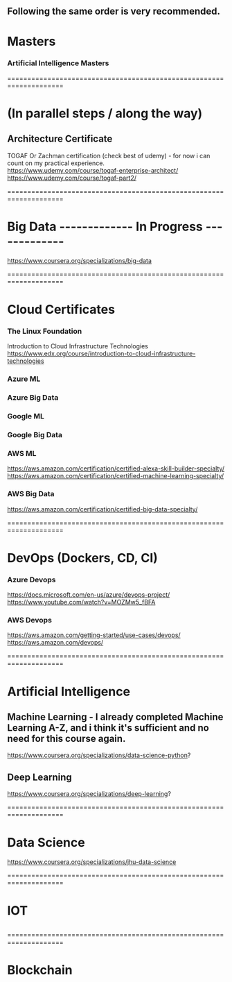 ## Following the same order is very recommended.

# Masters

### Artificial Intelligence Masters
====================================================================

# (In parallel steps / along the way)

## Architecture Certificate
TOGAF Or Zachman certification (check best of udemy) - for now i can count on my practical experience. </br>
https://www.udemy.com/course/togaf-enterprise-architect/  </br>
https://www.udemy.com/course/togaf-part2/

====================================================================

# Big Data                                            ------------- In Progress -------------
https://www.coursera.org/specializations/big-data

====================================================================

# Cloud Certificates

### The Linux Foundation
Introduction to Cloud Infrastructure Technologies <br/>
https://www.edx.org/course/introduction-to-cloud-infrastructure-technologies

### Azure ML

### Azure Big Data

### Google ML

### Google Big Data

### AWS ML
https://aws.amazon.com/certification/certified-alexa-skill-builder-specialty/
https://aws.amazon.com/certification/certified-machine-learning-specialty/

### AWS Big Data
https://aws.amazon.com/certification/certified-big-data-specialty/

====================================================================

# DevOps (Dockers, CD, CI)
### Azure Devops
https://docs.microsoft.com/en-us/azure/devops-project/ <br/>
https://www.youtube.com/watch?v=MOZMw5_fBFA

### AWS Devops
https://aws.amazon.com/getting-started/use-cases/devops/  <br/>
https://aws.amazon.com/devops/

====================================================================

# Artificial Intelligence
## Machine Learning - I already completed Machine Learning A-Z, and i think it's sufficient and no need for this course again.
https://www.coursera.org/specializations/data-science-python?

## Deep Learning
https://www.coursera.org/specializations/deep-learning?

====================================================================

# Data Science
https://www.coursera.org/specializations/jhu-data-science

====================================================================

# IOT
## 

====================================================================

# Blockchain
